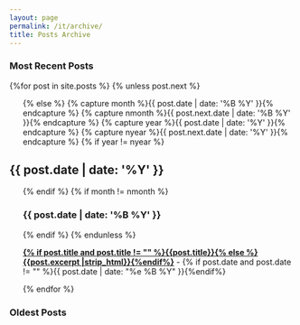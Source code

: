```yaml
---
layout: page
permalink: /it/archive/
title: Posts Archive
---
```



<div id="archives">
  <section id="archive">
     <h3>Most Recent Posts</h3>
      {%for post in site.posts %}
      {% unless post.next %}
      <ul class="this">
          {% else %}
          {% capture month %}{{ post.date | date: '%B %Y' }}{% endcapture %}
          {% capture nmonth %}{{ post.next.date | date: '%B %Y' }}{% endcapture %}
          {% capture year %}{{ post.date | date: '%Y' }}{% endcapture %}
          {% capture nyear %}{{ post.next.date | date: '%Y' }}{% endcapture %}
          {% if year != nyear %}
      </ul>
      <h2 style="text-align:left;">{{ post.date | date: '%Y' }}</h2>
      <ul class="past">
          {% endif %}
          {% if month != nmonth %}
          <h3 style="text-align:left;">{{ post.date | date: '%B %Y' }}</h3>
          {% endif %}
          {% endunless %}
          <p><b><a href="{{ site.baseurl }}{{ post.url }}">{% if post.title and post.title != "" %}{{post.title}}{% else %}{{post.excerpt |strip_html}}{%endif%}</a></b> - {% if post.date and post.date != "" %}{{ post.date | date: "%e %B %Y" }}{%endif%}</p>
          {% endfor %}
      </ul>
    <h3>Oldest Posts</h3>
  </section>
</div>
